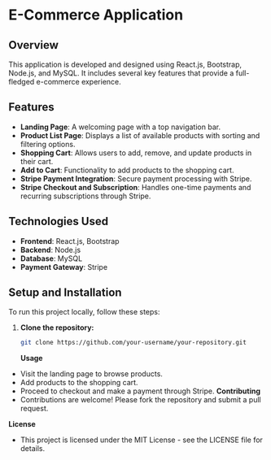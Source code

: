 # E-Commerce Application

## Overview

This application is developed and designed using React.js, Bootstrap, Node.js, and MySQL. It includes several key features that provide a full-fledged e-commerce experience.

## Features

- **Landing Page**: A welcoming page with a top navigation bar.
- **Product List Page**: Displays a list of available products with sorting and filtering options.
- **Shopping Cart**: Allows users to add, remove, and update products in their cart.
- **Add to Cart**: Functionality to add products to the shopping cart.
- **Stripe Payment Integration**: Secure payment processing with Stripe.
- **Stripe Checkout and Subscription**: Handles one-time payments and recurring subscriptions through Stripe.

## Technologies Used

- **Frontend**: React.js, Bootstrap
- **Backend**: Node.js
- **Database**: MySQL
- **Payment Gateway**: Stripe

## Setup and Installation

To run this project locally, follow these steps:

1. **Clone the repository:**
   ```bash
   git clone https://github.com/your-username/your-repository.git
   ```
   **Usage**

- Visit the landing page to browse products.
- Add products to the shopping cart.
- Proceed to checkout and make a payment through Stripe.
  **Contributing**
- Contributions are welcome! Please fork the repository and submit a pull request.

**License**

- This project is licensed under the MIT License - see the LICENSE file for details.
